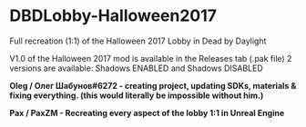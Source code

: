 # DBDLobby-Halloween2017
Full recreation (1:1) of the Halloween 2017 Lobby in Dead by Daylight

V1.0 of the Halloween 2017 mod is available in the Releases tab (.pak file)
2 versions are available: Shadows ENABLED and Shadows DISABLED

**Oleg / Олег Шабунов#6272 - creating project, updating SDKs, materials & fixing everything. (this would literally be impossible without him.)** <br>

**Pax / PaxZM - Recreating every aspect of the lobby 1:1 in Unreal Engine**
